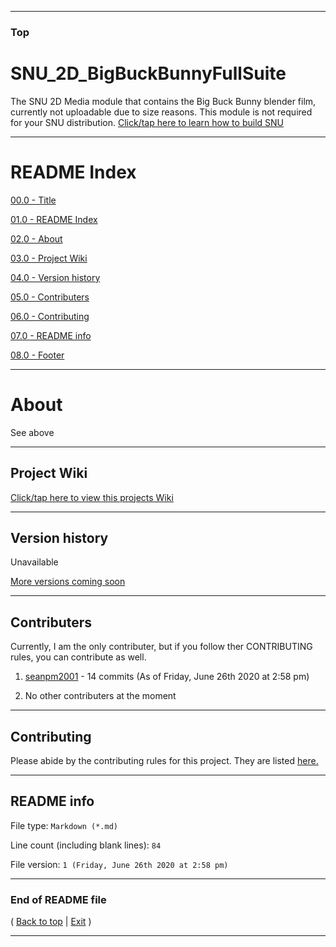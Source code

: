 
***

### Top

# SNU_2D_BigBuckBunnyFullSuite
The SNU 2D Media module that contains the Big Buck Bunny blender film, currently not uploadable due to size reasons. This module is not required for your SNU distribution. [Click/tap here to learn how to build SNU](https://gist.github.com/seanpm2001/745564a46186888e829fdeb9cda584de)

***

# README Index

[00.0 - Title](#SNU_2D_BigBuckBunnyFullSuite)

[01.0 - README Index](#README-Index)

[02.0 - About](#About)

[03.0 - Project Wiki](#Project-Wiki)

[04.0 - Version history](#Version-history)

[05.0 - Contributers](#Contributers)

[06.0 - Contributing](#Contributing)

[07.0 - README info](#README-info)

[08.0 - Footer](#End-of-README-file)

***

# About

See above

***

## Project Wiki

[Click/tap here to view this projects Wiki](https://github.com/seanpm2001/SNU_2D_BigBuckBunnyFullSuite/Wiki/)

***

## Version history

Unavailable

[More versions coming soon](https://www.example.com/)

***

## Contributers

Currently, I am the only contributer, but if you follow ther CONTRIBUTING rules, you can contribute as well.

1. [seanpm2001](https://github.com/seanpm2001/) - 14 commits (As of Friday, June 26th 2020 at 2:58 pm)

2. No other contributers at the moment

***

## Contributing

Please abide by the contributing rules for this project. They are listed [here.](https://github.com/seanpm2001/SNU_2D_BigBuckBunnyFullSuite/blob/master/CONTRIBUTING.md)

***

## README info

File type: `Markdown (*.md)`

Line count (including blank lines): `84`

File version: `1 (Friday, June 26th 2020 at 2:58 pm)`

***

### End of README file

( [Back to top](#Top) | [Exit](https://github.com) )

***
